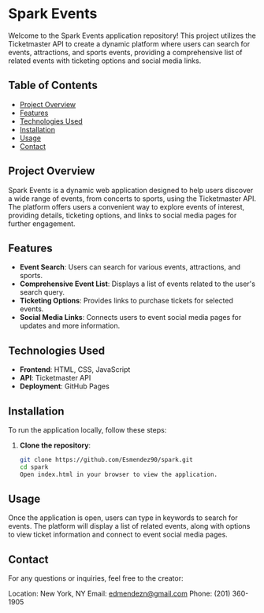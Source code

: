 # Spark Events

Welcome to the Spark Events application repository! This project utilizes the Ticketmaster API to create a dynamic platform where users can search for events, attractions, and sports events, providing a comprehensive list of related events with ticketing options and social media links.

## Table of Contents

- [Project Overview](#project-overview)
- [Features](#features)
- [Technologies Used](#technologies-used)
- [Installation](#installation)
- [Usage](#usage)
- [Contact](#contact)

## Project Overview

Spark Events is a dynamic web application designed to help users discover a wide range of events, from concerts to sports, using the Ticketmaster API. The platform offers users a convenient way to explore events of interest, providing details, ticketing options, and links to social media pages for further engagement.

## Features

- **Event Search**: Users can search for various events, attractions, and sports.
- **Comprehensive Event List**: Displays a list of events related to the user's search query.
- **Ticketing Options**: Provides links to purchase tickets for selected events.
- **Social Media Links**: Connects users to event social media pages for updates and more information.

## Technologies Used

- **Frontend**: HTML, CSS, JavaScript
- **API**: Ticketmaster API
- **Deployment**: GitHub Pages

## Installation

To run the application locally, follow these steps:

1. **Clone the repository**:
   ```bash
   git clone https://github.com/Esmendez90/spark.git
   cd spark
   Open index.html in your browser to view the application.

## Usage

Once the application is open, users can type in keywords to search for events. The platform will display a list of related events, along with options to view ticket information and connect to event social media pages.

## Contact

For any questions or inquiries, feel free to the creator:

Location: New York, NY
Email: edmendezn@gmail.com
Phone: (201) 360-1905
